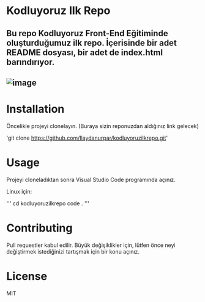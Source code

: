 # Kodluyoruz Ilk Repo
Bu repo Kodluyoruz Front-End Eğitiminde oluşturduğumuz ilk repo. İçerisinde bir adet README dosyası, bir adet de index.html barındırıyor.
---------------------------
![image](index.html/project.png)
---------------------------

# Installation
Öncelikle projeyi clonelayın. (Buraya sizin reponuzdan aldığınız link gelecek)

'git clone https://github.com/Ilaydanurpar/kodluyoruzilkrepo.git'

# Usage
Projeyi cloneladıktan sonra Visual Studio Code programında açınız.

Linux için:

'''
cd kodluyoruzilkrepo
code .
'''
# Contributing
Pull requestler kabul edilir. Büyük değişiklikler için, lütfen önce neyi değiştirmek istediğinizi tartışmak için bir konu açınız.

# License
MIT
